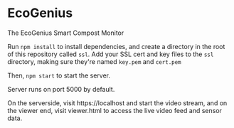 # EcoGenius
The EcoGenius Smart Compost Monitor


Run `npm install` to install dependencies, and create a directory in the root of this repository called `ssl`.
Add your SSL cert and key files to the `ssl` directory, making sure they're named `key.pem` and `cert.pem`

Then, `npm start` to start the server.


Server runs on port 5000 by default.

On the serverside, visit https://localhost and start the video stream,
and on the viewer end, visit viewer.html to access the live video feed and sensor data.
